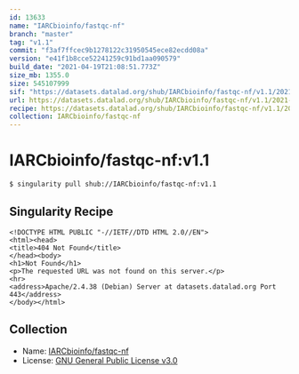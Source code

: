 ```yaml
---
id: 13633
name: "IARCbioinfo/fastqc-nf"
branch: "master"
tag: "v1.1"
commit: "f3af7ffcec9b1278122c31950545ece82ecdd08a"
version: "e41f1b8cce52241259c91bd1aa090579"
build_date: "2021-04-19T21:08:51.773Z"
size_mb: 1355.0
size: 545107999
sif: "https://datasets.datalad.org/shub/IARCbioinfo/fastqc-nf/v1.1/2021-04-19-f3af7ffc-e41f1b8c/e41f1b8cce52241259c91bd1aa090579.sif"
url: https://datasets.datalad.org/shub/IARCbioinfo/fastqc-nf/v1.1/2021-04-19-f3af7ffc-e41f1b8c/
recipe: https://datasets.datalad.org/shub/IARCbioinfo/fastqc-nf/v1.1/2021-04-19-f3af7ffc-e41f1b8c/Singularity
collection: IARCbioinfo/fastqc-nf
---
```


# IARCbioinfo/fastqc-nf:v1.1

```bash
$ singularity pull shub://IARCbioinfo/fastqc-nf:v1.1
```

## Singularity Recipe

```singularity
<!DOCTYPE HTML PUBLIC "-//IETF//DTD HTML 2.0//EN">
<html><head>
<title>404 Not Found</title>
</head><body>
<h1>Not Found</h1>
<p>The requested URL was not found on this server.</p>
<hr>
<address>Apache/2.4.38 (Debian) Server at datasets.datalad.org Port 443</address>
</body></html>
```

## Collection

 - Name: [IARCbioinfo/fastqc-nf](https://github.com/IARCbioinfo/fastqc-nf)
 - License: [GNU General Public License v3.0](https://api.github.com/licenses/gpl-3.0)

